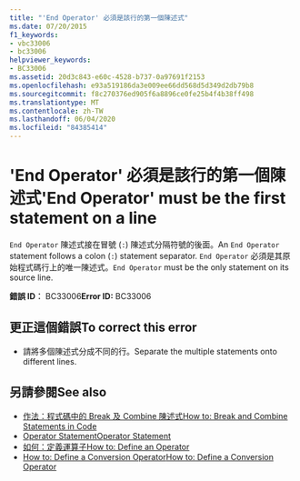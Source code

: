 ```yaml
---
title: "'End Operator' 必須是該行的第一個陳述式"
ms.date: 07/20/2015
f1_keywords:
- vbc33006
- bc33006
helpviewer_keywords:
- BC33006
ms.assetid: 20d3c843-e60c-4528-b737-0a97691f2153
ms.openlocfilehash: e93a519186da3e009ee66dd568d5d349d2db79b8
ms.sourcegitcommit: f8c270376ed905f6a8896ce0fe25b4f4b38ff498
ms.translationtype: MT
ms.contentlocale: zh-TW
ms.lasthandoff: 06/04/2020
ms.locfileid: "84385414"
---
```

# <a name="end-operator-must-be-the-first-statement-on-a-line"></a><span data-ttu-id="cf932-102">'End Operator' 必須是該行的第一個陳述式</span><span class="sxs-lookup"><span data-stu-id="cf932-102">'End Operator' must be the first statement on a line</span></span>
<span data-ttu-id="cf932-103">`End Operator` 陳述式接在冒號 (`:`) 陳述式分隔符號的後面。</span><span class="sxs-lookup"><span data-stu-id="cf932-103">An `End Operator` statement follows a colon (`:`) statement separator.</span></span> <span data-ttu-id="cf932-104">`End Operator` 必須是其原始程式碼行上的唯一陳述式。</span><span class="sxs-lookup"><span data-stu-id="cf932-104">`End Operator` must be the only statement on its source line.</span></span>  
  
 <span data-ttu-id="cf932-105">**錯誤 ID︰** BC33006</span><span class="sxs-lookup"><span data-stu-id="cf932-105">**Error ID:** BC33006</span></span>  
  
## <a name="to-correct-this-error"></a><span data-ttu-id="cf932-106">更正這個錯誤</span><span class="sxs-lookup"><span data-stu-id="cf932-106">To correct this error</span></span>  
  
- <span data-ttu-id="cf932-107">請將多個陳述式分成不同的行。</span><span class="sxs-lookup"><span data-stu-id="cf932-107">Separate the multiple statements onto different lines.</span></span>  
  
## <a name="see-also"></a><span data-ttu-id="cf932-108">另請參閱</span><span class="sxs-lookup"><span data-stu-id="cf932-108">See also</span></span>

- [<span data-ttu-id="cf932-109">作法：程式碼中的 Break 及 Combine 陳述式</span><span class="sxs-lookup"><span data-stu-id="cf932-109">How to: Break and Combine Statements in Code</span></span>](../programming-guide/program-structure/how-to-break-and-combine-statements-in-code.md)
- [<span data-ttu-id="cf932-110">Operator Statement</span><span class="sxs-lookup"><span data-stu-id="cf932-110">Operator Statement</span></span>](../language-reference/statements/operator-statement.md)
- [<span data-ttu-id="cf932-111">如何：定義運算子</span><span class="sxs-lookup"><span data-stu-id="cf932-111">How to: Define an Operator</span></span>](../programming-guide/language-features/procedures/how-to-define-an-operator.md)
- [<span data-ttu-id="cf932-112">How to: Define a Conversion Operator</span><span class="sxs-lookup"><span data-stu-id="cf932-112">How to: Define a Conversion Operator</span></span>](../programming-guide/language-features/procedures/how-to-define-a-conversion-operator.md)
